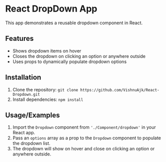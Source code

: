 
# React DropDown App

This app demonstrates a reusable dropdown component in React.


## Features

- Shows dropdown items on hover
- Closes the dropdown on clicking an option or anywhere outside
- Uses props to dynamically populate dropdown options


## Installation

1. Clone the repository: `git clone https://github.com/VishnuAjk/React-Dropdown.git`
2. Install dependencies: `npm install`
    
## Usage/Examples

1. Import the `Dropdown` component from `'./Component/dropdown'` in your React app.
2. Pass an `options` array as a prop to the `Dropdown` component to populate the dropdown list.
3. The dropdown will show on hover and close on clicking an option or anywhere outside.

